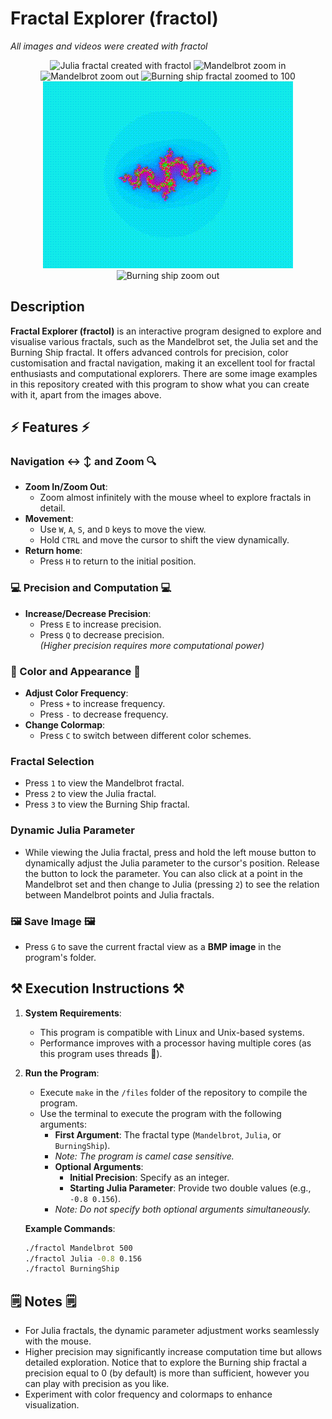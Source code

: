 # Fractal Explorer (fractol)
_All images and videos were created with fractol_
<p align="center">
<img src="Julia3.bmp" alt="Julia fractal created with fractol">
<img src="MandelbrotZoomIn.gif" alt="Mandelbrot zoom in">
<img src="MandelbrotZoomOut.gif" alt="Mandelbrot zoom out">
<img src="BurningShip.bmp" alt="Burning ship fractal zoomed to 100">
<img src="JuliaParameter.gif" alt="Julia parameter variation">
<img src="BurningShipZoomOut.gif" alt="Burning ship zoom out">
<p/>

## Description

**Fractal Explorer (fractol)** is an interactive program designed to explore and visualise various fractals, such as the Mandelbrot set, the Julia set and the Burning Ship fractal. It offers advanced controls for precision, color customisation and fractal navigation, making it an excellent tool for fractal enthusiasts and computational explorers. There are some image examples in this repository created with this program to show what you can create with it, apart from the images above.

## :zap: Features :zap:

### Navigation ↔️ ↕️ and Zoom 🔍
- **Zoom In/Zoom Out**:
  - Zoom almost infinitely with the mouse wheel to explore fractals in detail.  
- **Movement**:
  - Use `W`, `A`, `S`, and `D` keys to move the view.  
  - Hold `CTRL` and move the cursor to shift the view dynamically.
- **Return home**:
  - Press `H` to return to the initial position.

### 💻 Precision and Computation 💻
- **Increase/Decrease Precision**:
  - Press `E` to increase precision.  
  - Press `Q` to decrease precision.  
  _(Higher precision requires more computational power)_  

### 🎨 Color and Appearance 🎨
- **Adjust Color Frequency**:
  - Press `+` to increase frequency.  
  - Press `-` to decrease frequency.  
- **Change Colormap**:
  - Press `C` to switch between different color schemes.

### Fractal Selection
- Press `1` to view the Mandelbrot fractal.  
- Press `2` to view the Julia fractal.  
- Press `3` to view the Burning Ship fractal.

### Dynamic Julia Parameter
- While viewing the Julia fractal, press and hold the left mouse button to dynamically adjust the Julia parameter to the cursor's position. Release the button to lock the parameter. You can also click at a point in the Mandelbrot set and then change to Julia (pressing `2`) to see the relation between Mandelbrot points and Julia fractals.

### 🖼️ Save Image 🖼️
- Press `G` to save the current fractal view as a **BMP image** in the program's folder.

## ⚒️ Execution Instructions ⚒️

1. **System Requirements**:
   - This program is compatible with Linux and Unix-based systems.  
   - Performance improves with a processor having multiple cores (as this program uses threads 🧵).  

2. **Run the Program**:
   - Execute `make` in the `/files` folder of the repository to compile the program.
   - Use the terminal to execute the program with the following arguments:  
     - **First Argument**: The fractal type (`Mandelbrot`, `Julia`, or `BurningShip`).
     - _Note: The program is camel case sensitive._
     - **Optional Arguments**:
       - **Initial Precision**: Specify as an integer.  
       - **Starting Julia Parameter**: Provide two double values (e.g., `-0.8 0.156`).  
     - _Note: Do not specify both optional arguments simultaneously._

   **Example Commands**:  
   ```bash
   ./fractol Mandelbrot 500
   ./fractol Julia -0.8 0.156
   ./fractol BurningShip

## 🗒️ Notes 🗒️
- For Julia fractals, the dynamic parameter adjustment works seamlessly with the mouse.
- Higher precision may significantly increase computation time but allows detailed exploration. Notice that to explore the Burning ship fractal a precision equal to 0 (by default) is more than sufficient, however you can play with precision as you like.
- Experiment with color frequency and colormaps to enhance visualization.
